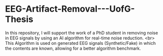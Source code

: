 # EEG-Artifact-Removal---UofG-Thesis
In this repository, I will support the work of a PhD student in removing noise in EEG signals by using an AI algorithm for real-time noise reduction. &lt;br> This Algorithm is used on generated EEG signals (Synthetic/Fake) in which the contents are known, allowing for a better algorithm benchmark.
